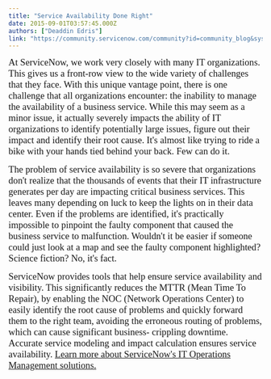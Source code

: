 ```yaml
---
title: "Service Availability Done Right"
date: 2015-09-01T03:57:45.000Z
authors: ["Deaddin Edris"]
link: "https://community.servicenow.com/community?id=community_blog&sys_id=a56ceaa1dbd0dbc01dcaf3231f9619d0"
---
```

<p><span style="font-size: 14.0pt; font-family: Calibri;">At ServiceNow, we work very closely with many IT organizations. This gives us a front-row view to the wide variety of challenges that they face. With this unique vantage point, there is one challenge that all organizations encounter: the inability to manage the availability of a business service. While this may seem as a minor issue, it actually severely impacts the ability of IT organizations to identify potentially large issues, figure out their impact and identify their root cause. It's almost like trying to ride a bike with your hands tied behind your back. Few can do it. </span></p><p></p><p><span style="font-size: 14.0pt; font-family: Calibri;">The problem of service availability is so severe that organizations don't realize that the thousands of events that their IT infrastructure generates per day are impacting critical business services. This leaves many depending on luck to keep the lights on in their data center. Even if the problems are identified, it's practically impossible to pinpoint the faulty component that caused the business service to malfunction. Wouldn't it be easier if someone could just look at a map and see the faulty component highlighted? Science fiction? No, it's fact.</span></p><p></p><p><span style="font-size: 14.0pt; font-family: Calibri;">ServiceNow provides tools that help ensure service availability and visibility. This significantly reduces the MTTR (Mean Time To Repair), by enabling the NOC (Network Operations Center) to easily identify the root cause of problems and quickly forward them to the right team, avoiding the erroneous routing of problems, which can cause significant business- crippling downtime. Accurate service modeling and impact calculation ensures service availability. <a title="w.servicenow.com/solutions/it-operations-management.html" href="http://www.servicenow.com/solutions/it-operations-management.html">Learn more about ServiceNow's IT Operations Management solutions.</a></span></p>